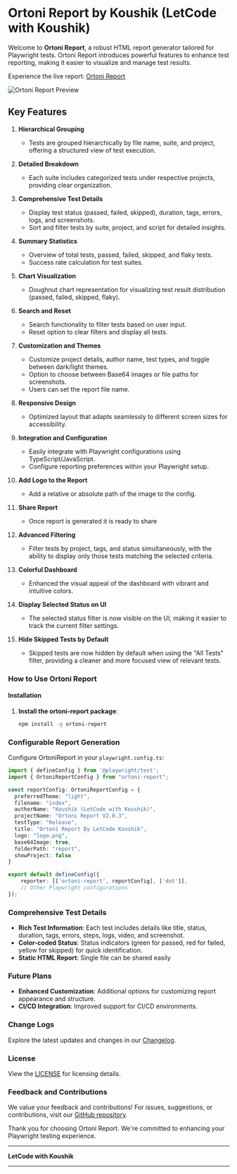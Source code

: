 # Ortoni Report by Koushik (LetCode with Koushik)

Welcome to **Ortoni Report**, a robust HTML report generator tailored for Playwright tests. Ortoni Report introduces powerful features to enhance test reporting, making it easier to visualize and manage test results.

Experience the live report: [Ortoni Report](https://ortoni.netlify.app/)

![Ortoni Report Preview](https://raw.githubusercontent.com/ortoniKC/ortoni-report/refs/heads/V2.0.3/ortoni-report.PNG)

## Key Features

1. **Hierarchical Grouping**
   - Tests are grouped hierarchically by file name, suite, and project, offering a structured view of test execution.

2. **Detailed Breakdown**
   - Each suite includes categorized tests under respective projects, providing clear organization.

3. **Comprehensive Test Details**
   - Display test status (passed, failed, skipped), duration, tags, errors, logs, and screenshots.
   - Sort and filter tests by suite, project, and script for detailed insights.

4. **Summary Statistics**
   - Overview of total tests, passed, failed, skipped, and flaky tests.
   - Success rate calculation for test suites.

5. **Chart Visualization**
   - Doughnut chart representation for visualizing test result distribution (passed, failed, skipped, flaky).

6. **Search and Reset**
   - Search functionality to filter tests based on user input.
   - Reset option to clear filters and display all tests.

7. **Customization and Themes**
   - Customize project details, author name, test types, and toggle between dark/light themes.
   - Option to choose between Base64 images or file paths for screenshots.
   - Users can set the report file name.

8. **Responsive Design**
   - Optimized layout that adapts seamlessly to different screen sizes for accessibility.

9. **Integration and Configuration**
   - Easily integrate with Playwright configurations using TypeScript/JavaScript.
   - Configure reporting preferences within your Playwright setup.

10. **Add Logo to the Report**
    - Add a relative or absolute path of the image to the config.

11. **Share Report**
    - Once report is generated it is ready to share

12. **Advanced Filtering**
    - Filter tests by project, tags, and status simultaneously, with the ability to display only those tests matching the selected criteria.

13. **Colorful Dashboard**
    - Enhanced the visual appeal of the dashboard with vibrant and intuitive colors.

14. **Display Selected Status on UI**
    - The selected status filter is now visible on the UI, making it easier to track the current filter settings.

15. **Hide Skipped Tests by Default**
    - Skipped tests are now hidden by default when using the "All Tests" filter, providing a cleaner and more focused view of relevant tests.

### How to Use Ortoni Report

#### Installation

1. **Install the ortoni-report package**:

    ```sh
    npm install -g ortoni-report
    ```

### Configurable Report Generation

Configure OrtoniReport in your `playwright.config.ts`:

```typescript
import { defineConfig } from '@playwright/test';
import { OrtoniReportConfig } from "ortoni-report";

const reportConfig: OrtoniReportConfig = {
  preferredTheme: "light",
  filename: "index",
  authorName: "Koushik (LetCode with Koushik)",
  projectName: "Ortoni Report V2.0.3",
  testType: "Release",
  title: "Ortoni Report By LetCode Koushik",
  logo: "logo.png",
  base64Image: true,
  folderPath: "report",
  showProject: false
}

export default defineConfig({
    reporter: [['ortoni-report', reportConfig], ['dot']],
    // Other Playwright configurations
});
```
### Comprehensive Test Details

- **Rich Test Information**: Each test includes details like title, status, duration, tags, errors, steps, logs, video, and screenshot.
- **Color-coded Status**: Status indicators (green for passed, red for failed, yellow for skipped) for quick identification.
- **Static HTML Report**: Single file can be shared easily

### Future Plans

- **Enhanced Customization**: Additional options for customizing report appearance and structure.
- **CI/CD Integration**: Improved support for CI/CD environments.

### Change Logs

Explore the latest updates and changes in our [Changelog](https://github.com/ortoniKC/ortoni-report/blob/main/changelog.md).

### License

View the [LICENSE](https://github.com/ortoniKC/ortoni-report/blob/main/LICENSE.md) for licensing details.

### Feedback and Contributions

We value your feedback and contributions! For issues, suggestions, or contributions, visit our [GitHub repository](https://github.com/ortoniKC/ortoni-report).

Thank you for choosing Ortoni Report. We're committed to enhancing your Playwright testing experience.

---

**LetCode with Koushik**

--- 
